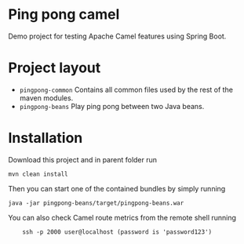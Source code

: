 # Ping pong camel
Demo project for testing Apache Camel features using Spring Boot.

Project layout
==============

* `pingpong-common` Contains all common files used by the rest of the maven modules.
* `pingpong-beans` Play ping pong between two Java beans.

Installation
============
Download this project and in parent folder run

    mvn clean install
  
Then you can start one of the contained bundles by simply running

    java -jar pingpong-beans/target/pingpong-beans.war

You can also check Camel route metrics from the remote shell running

        ssh -p 2000 user@localhost (password is 'password123')